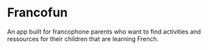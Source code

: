 # Francofun
An app built for francophone parents who want to find activities and ressources for their children that are learning French.
